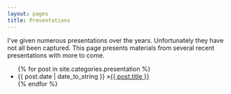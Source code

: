 ```yaml
---
layout: pages
title: Presentations
---
```


I've given numerous presentations over the years. Unfortunately they have not all been captured. This page presents materials from several recent presentations with more to come.

<ul id="blog-posts" class="posts">
{% for post in site.categories.presentation %}
    <li><span>{{ post.date | date_to_string }} &raquo;</span><a href="{{ post.url }}">{{ post.title }}</a></li>
{% endfor %}
</ul>